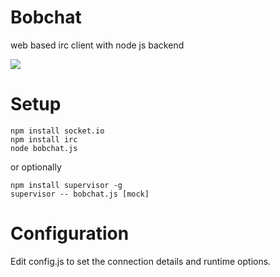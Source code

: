 Bobchat
=======

web based irc client with node js backend

![](https://raw.github.com/rretzbach/BobChat/master/screenshot.png)

Setup
=====

    npm install socket.io
    npm install irc
	node bobchat.js
	
or optionally

    npm install supervisor -g
    supervisor -- bobchat.js [mock]

Configuration
=============

Edit config.js to set the connection details and runtime options.